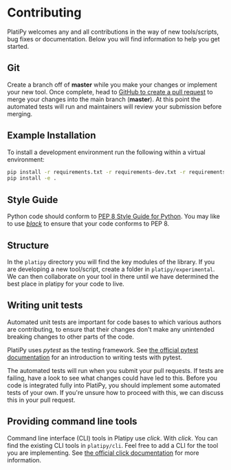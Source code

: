 # Contributing

PlatiPy welcomes any and all contributions in the way of new tools/scripts, bug fixes or
documentation. Below you will find information to help you get started.

## Git

Create a branch off of **master** while you make your changes or implement your new tool.
Once complete, head to  [GitHub to create a pull 
request](https://github.com/pyplati/platipy/compare) to merge your changes into the main branch
(**master**). At this point the automated tests will run and maintainers will review your
submission before merging.

## Example Installation

To install a development environment run the following within a virtual environment:

```bash
pip install -r requirements.txt -r requirements-dev.txt -r requirements-backend.txt
pip install -e .
```

## Style Guide

Python code should conform to
[PEP 8 Style Guide for Python](https://www.python.org/dev/peps/pep-0008/). You may like to use
[*black*](https://github.com/ambv/black) to ensure that your code conforms to PEP 8.

## Structure

In the `platipy` directory you will find the key modules of the library. If you are developing a
new tool/script, create a folder in `platipy/experimental`. We can then collaborate on your tool in
there until we have determined the best place in platipy for your code to live.

## Writing unit tests

Automated unit tests are important for code bases to which various authors are contributing, to
ensure that their changes don't make any unintended breaking changes to other parts of the code.

PlatiPy uses *pytest* as the testing framework. See
[the official pytest documentation](https://docs.pytest.org/en/latest/getting-started.html) for an
introduction to writing tests with pytest.

The automated tests will run when you submit your pull requests. If tests are failing, have a look 
to see what changes could have led to this. Before you code is integrated fully into PlatiPy, you 
should implement some automated tests of your own. If you're unsure how to proceed with this, we
can discuss this in your pull request.

## Providing command line tools

Command line interface (CLI) tools in Platipy use *click*. With *click*. You can find the existing 
CLI tools in `platipy/cli`. Feel free to add a CLI for the tool you are implementing. See 
[the official click documentation](https://click.palletsprojects.com) for more information.
